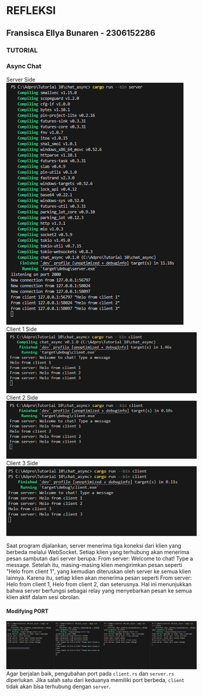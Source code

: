 # REFLEKSI
## Fransisca Ellya Bunaren - 2306152286
### TUTORIAL

### Async Chat
Server Side
![Server](img/Server.png)
Client 1 Side
![Clent1](img/Client%201.png)
Client 2 Side
![Clent2](img/Client%202.png)
Client 3 Side
![Clent3](img/Client%203.png)

Saat program dijalankan, server menerima tiga koneksi dari klien yang berbeda melalui WebSocket. Setiap klien yang terhubung akan menerima pesan sambutan dari server berupa: From server: Welcome to chat! Type a message. Setelah itu, masing-masing klien mengirimkan pesan seperti "Helo from client 1", yang kemudian diteruskan oleh server ke semua klien lainnya. Karena itu, setiap klien akan menerima pesan seperti From server: Helo from client 1, Helo from client 2, dan seterusnya. Hal ini menunjukkan bahwa server berfungsi sebagai relay yang menyebarkan pesan ke semua klien aktif dalam sesi obrolan.

#### Modifying PORT
![ClientServerSamePORT](img/ClientServerSamePort.png)
Agar berjalan baik, pengubahan port pada `client.rs` dan `server.rs` diperlukan. Jika salah satu dari keduanya memiliki port berbeda, `client` tidak akan bisa terhubung dengan `server`.